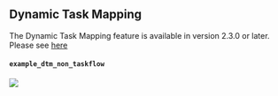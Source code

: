## Dynamic Task Mapping

The Dynamic Task Mapping feature is available in version 2.3.0 or later.
Please see [here](https://airflow.apache.org/docs/apache-airflow/2.3.0/concepts/dynamic-task-mapping.html)

#### `example_dtm_non_taskflow`

[![](https://user-images.githubusercontent.com/43136241/166484317-792b2aea-fac9-4c01-83d7-6e2a1d5e9c83.png)](https://user-images.githubusercontent.com/43136241/166484317-792b2aea-fac9-4c01-83d7-6e2a1d5e9c83.png)